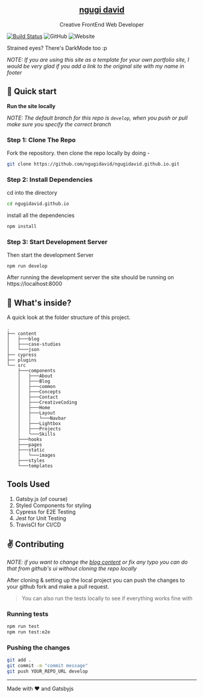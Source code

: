 <p align="center">
  <a href="https://ngugidavid.github.io/">
    <!-- <img alt="Gatsby" src="./src/static/logo_noalpha.sv" width="100" /> -->
    <h2 align="center">ngugi david</h2>
  </a>
</p> 
<p align="center">Creative FrontEnd Web Developer</p>

[![Build Status](https://travis-ci.org/ngugidavid/ngugidavid.github.io.svg?branch=develop)](https://travis-ci.org/ngugidavid/ngugidavid.github.io)
![GitHub](https://img.shields.io/github/license/ngugidavid/ngugidavid.github.io)
![Website](https://img.shields.io/website?down_message=offline&label=site&up_message=online&url=http%3A%2F%2Fngugidavid.github.io)


<!-- ![ngugi david Site Preview](./src/static/screenshot.png) -->

Strained eyes? There's DarkMode too :p

*NOTE: If you are using this site as a template for your own portfolio site, I would be very glad if you add a link to the original site with my name in footer*

## :rocket: Quick start

**Run the site locally**

_NOTE: The default branch for this repo is `develop`, when you push or pull make sure you specify the correct branch_

### Step 1: Clone The Repo

Fork the repository. then clone the repo locally by doing -

```bash
git clone https://github.com/ngugidavid/ngugidavid.github.io.git
```

### Step 2: Install Dependencies

cd into the directory

```bash
cd ngugidavid.github.io
```

install all the dependencies
```bash
npm install
```

### Step 3: Start Development Server

Then start the development Server
```
npm run develop
```
After running the development server the site should be running on https://localhost:8000


## :open_file_folder: What's inside?

A quick look at the folder structure of this project.

    .
    ├── content
    │   ├───blog
    │   ├───case-studies
    │   └───json
    ├── cypress
    ├── plugins
    └── src
        ├───components
        │   ├───About
        │   ├───Blog
        │   ├───common
        │   ├───Concepts
        │   ├───Contact
        │   ├───CreativeCoding
        │   ├───Home
        │   ├───Layout
        │   │   └───Navbar
        │   ├───Lightbox
        │   ├───Projects
        │   └───Skills
        ├───hooks
        ├───pages
        ├───static
        │   └───images
        ├───styles
        └───templates


## Tools Used

1. Gatsby.js (of course)
2. Styled Components for styling
3. Cypress for E2E Testing
4. Jest for Unit Testing
5. TravisCI for CI/CD

## :v: Contributing

*NOTE: if you want to change the [blog content](./content) or fix any typo you can do that from github's ui without cloning the repo locally*

After cloning & setting up the local project you can push the changes to your github fork and make a pull request.

> You can also run the tests locally to see if everything works fine with

### Running tests
```bash
npm run test
npm run test:e2e
```

### Pushing the changes

```bash
git add .
git commit -m "commit message"
git push YOUR_REPO_URL develop
```

------

Made with :heart: and Gatsbyjs
